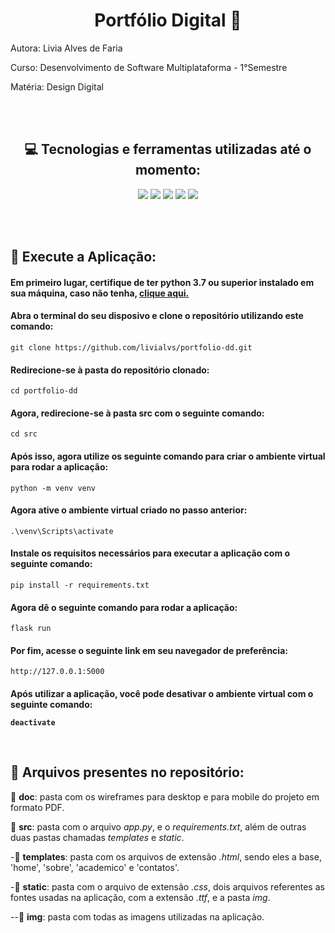 <h1 align="center">Portfólio Digital 🌟</h1>

Autora: Livia Alves de Faria

Curso: Desenvolvimento de Software Multiplataforma - 1°Semestre

Matéria: Design Digital

<br><br>

<h2 align="center">💻 Tecnologias e ferramentas utilizadas até o momento:</h2>
<div align="center">
    <img src="https://img.shields.io/badge/Figma-F24E1E?style=for-the-badge&logo=figma&logoColor=white&color=4A6C88"/>
    <img src="https://img.shields.io/badge/HTML5-E34F26?style=for-the-badge&logo=html5&logoColor=white&color=4A6C88"/>
    <img src="https://img.shields.io/badge/CSS3-1572B6?style=for-the-badge&logo=css3&logoColor=white&color=4A6C88"/>
    <img src="https://img.shields.io/badge/Python-14354C?style=for-the-badge&logo=python&logoColor=white&color=4A6C88"/>
    <img src="https://img.shields.io/badge/Flask-000000?style=for-the-badge&logo=flask&logoColor=white&color=4A6C88"/>
</div>

<br><br>

<h2>🔨 Execute a Aplicação:</h2>

<h4> Em primeiro lugar, certifique de ter python 3.7 ou superior instalado em sua máquina, caso não tenha, <a href="https://www.python.org/downloads/" target="_blank"> clique aqui. </a> </h4>

<h4> Abra o terminal do seu disposivo e clone o repositório utilizando este comando: </h5>

    git clone https://github.com/livialvs/portfolio-dd.git

<h4> Redirecione-se à pasta do repositório clonado: </h4>

    cd portfolio-dd

<h4> Agora, redirecione-se à pasta src com o seguinte comando: </h4>

    cd src

<h4> Após isso, agora utilize os seguinte comando para criar o ambiente virtual para rodar a aplicação: </h4>

    python -m venv venv

<h4> Agora ative o ambiente virtual criado no passo anterior: </h4>

    .\venv\Scripts\activate

<h4> Instale os requisitos necessários para executar a aplicação com o seguinte comando: </h4>

    pip install -r requirements.txt

<h4> Agora dê o seguinte comando para rodar a aplicação: </h4>

    flask run

<h4> Por fim, acesse o seguinte link em seu navegador de preferência: </h4>

    http://127.0.0.1:5000

<h4> Após utilizar a aplicação, você pode desativar o ambiente virtual com o seguinte comando:

    deactivate

<br>

<h2>📄 Arquivos presentes no repositório:</h2>

📂 **doc**: pasta com os wireframes para desktop e para mobile do projeto em formato PDF.

📂 **src**: pasta com o arquivo _app.py_, e o _requirements.txt_, além de outras duas pastas chamadas _templates_ e _static_.

-📂 **templates**: pasta com os arquivos de extensão _.html_, sendo eles a base, 'home', 'sobre', 'academico' e 'contatos'.

-📂 **static**: pasta com o arquivo de extensão _.css_, dois arquivos referentes as fontes usadas na aplicação, com a extensão _.ttf_, e a pasta _img_.

--📂 **img**: pasta com todas as imagens utilizadas na aplicação.

